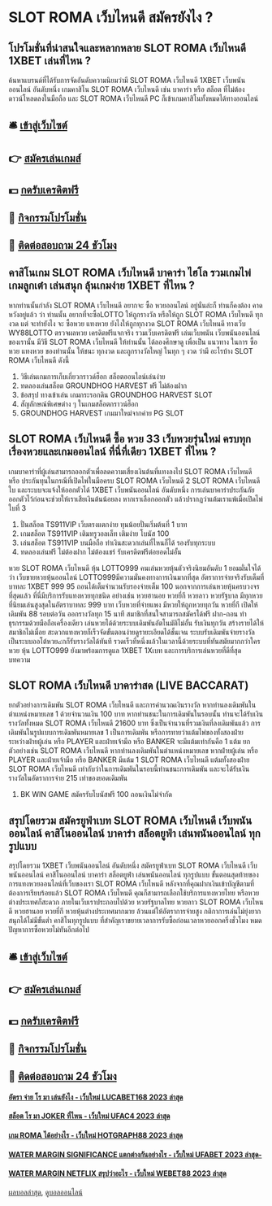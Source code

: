 # SLOT ROMA เว็บไหนดี สมัครยังไง ?
## โปรโมชั่นที่น่าสนใจและหลากหลาย SLOT ROMA เว็บไหนดี 1XBET เล่นที่ไหน ?
ค้นหาแบรนด์ที่ได้รับการจัดอันดับความนิยมว่ามี SLOT ROMA เว็บไหนดี 1XBET เว็บพนันออนไลน์ อันดับหนึ่ง เกมคาสิโน SLOT ROMA เว็บไหนดี เช่น บาคาร่า หรือ สล็อต ที่ไม่ต้องดาวน์โหลดลงในมือถือ และ SLOT ROMA เว็บไหนดี PC ก็เข้าเกมคาสิโนทั้งหมดได้ทางออนไลน์

## 🛎 [เข้าสู่เว็บไซต์](https://bit.ly/3SdLNi2)
## 👉 [สมัครเล่นเกมส์](https://bit.ly/3SdLNi2)
## 💵 [กดรับเครดิตฟรี](https://bit.ly/3dyRKHj)
## 👑 [กิจกรรมโปรโมชั่น](https://bit.ly/3dyRKHj)
## 📱 [ติดต่อสอบถาม 24 ชัวโมง](https://bit.ly/3dyRKHj)

## คาสิโนเกม SLOT ROMA เว็บไหนดี บาคาร่า ไฮโล รวมเกมไพ่ เกมลูกเต๋า เล่นสนุก ลุ้นเกมง่าย 1XBET ที่ไหน ?
หากท่านนั้นกำลัง SLOT ROMA เว็บไหนดี อยากจะ ซื้อ หวยออนไลน์ อยู่นั่นล่ะก็ ท่านก็คงต้อง คาดหวังอยู่แล้ว ว่า ท่านนั้น อยากที่จะซื้อLOTTO ให้ถูกรางวัล หรือให้ถูก SLOT ROMA เว็บไหนดี ทุกงวด แต่ จะทำยังไง จะ ซื้อหวย แทงหวย ยังไงให้ถูกทุกงวด SLOT ROMA เว็บไหนดี ทางเว็บ WY88LOTTO ตรวจผลหวย เครดิตฟรีแจกจริง รวมเว็บเครดิตฟรี เล่นเว็บพนัน เว็บพนันออนไลน์ ของเรานั้น มีวิธี SLOT ROMA เว็บไหนดี ให้ท่านนั้น ได้ลองศึกษาดู เพื่อเป็น แนวทาง ในการ ซื้อหวย แทงหวย ของท่านนั้น ให้ชนะ ทุกงวด และถูกรางวัลใหญ่ ในทุก ๆ งวด ว่ามี อะไรบ้าง SLOT ROMA เว็บไหนดี ดังนี้
1. วิธีเล่นเกมการเก็บเกี่ยวกราวด์ฮ็อก สล็อตออนไลน์เล่นง่าย
2. ทดลองเล่นสล็อต GROUNDHOG HARVEST ฟรี ไม่ต้องฝาก
3. ข้อสรุป ทางเข้าเล่น เกมกระรอกดิน GROUNDHOG HARVEST SLOT
4. สัญลักษณ์พิเศษต่าง ๆ ในเกมสล็อตกราวน์ฮ็อก
5. GROUNDHOG HARVEST เกมมาใหม่จากค่าย PG SLOT

## SLOT ROMA เว็บไหนดี ซื้อ หวย 33 เว็บหวยรุ่นใหม่ ครบทุกเรื่องหวยและเกมออนไลน์ ที่นี่ที่เดียว 1XBET ที่ไหน ?
เกมบาคาร่าที่ผู้เล่นสามารถออกตัวเพื่อลดความเสี่ยงเงินต้นที่แทงลงไป SLOT ROMA เว็บไหนดี หรือ ประกันทุนในกรณีที่เปิดไพ่ในมือครบ SLOT ROMA เว็บไหนดี 2 SLOT ROMA เว็บไหนดี ใบ และระบบจะแจ้งให้ออกตัวได้ 1XBET เว็บพนันออนไลน์ อันดับหนึ่ง การเล่นบาคาร่าประกันภัยออกตัวไว้ก่อนจะช่วยให้เราเสียเงินต้นน้อยลง หากเราเลือกออกตัว แล้วปรากฎว่าแต้มเราแพ้เมื่อเปิดไพ่ใบที่ 3
1. ปั่นสล็อต TS911VIP เว็บตรงแตกง่าย ทุนน้อยปั่นเริ่มต้นที่ 1 บาท
2. เกมสล็อต TS911VIP เติมทรูวอลเล็ท เติมง่าย โบนัส 100
3. เล่นสล็อต TS911VIP บนมือถือ ทำเงินสะดวกเล่นที่ไหนก็ได้ รองรับทุกระบบ
4. ทดลองเล่นฟรี ไม่ต้องฝาก ไม่ต้องแชร์ รับเครดิตฟรีต่อยอดไม่อั้น

หวย SLOT ROMA เว็บไหนดี หุ้น LOTTO999 คนเล่นหวยหุ้นตัวจริงนิยมอันดับ 1 ยอมมั่นใจได้ว่า เว็บขายหวยหุ้นออนไลน์ LOTTO999มีความมั่นคงทางการเงินมากที่สุด อัตราการจ่ายจริงรับเต็มที่บาทละ 1XBET 999 95 ถอนได้เต็มจำนวนรับรองจ่ายเต็ม 100 นอกจากการเล่นหวยหุ้นครบวงจรที่สุดแล้ว ที่นี่มีบริการรับแทงหวยทุกชนิด อย่างเช่น หวยฮานอย หวยยี่กี หวยลาว หวยรัฐบาล มีทุกหวยที่นิยมเล่นสูงสุดในอัตราบาทละ 999 บาท เว็บหวยที่จ่ายแพง มีหวยให้ถูกหวยทุกวัน หวยยี่กี เปิดให้เดิมพัน 88 รอบต่อวัน ออกรางวัลทุก 15 นาที สมาชิกที่สนใจสามารถสมัครได้ฟรี ฝาก-ถอน ทำธุรกรรมด้วยมือถือเครื่องเดียว เล่นหวยได้ด้วยระบบเดิมพันอัตโนมัติไม่อั้น รับเงินทุกวัน สร้างรายได้ให้สมาชิกไม่เมื่อย สะดวกแทงหวยก็เร็วจัดขั้นตอนง่ายดูรายะเอียดได้ชั้นเจน ระบบรับเดิมพันจ่ายรางวัลเป็นระบบออโต้หวย๔กก็รับรางวัลได้ทันที รวดเร็วที่หนึ่งแล้วในเวลานี้ด้วยระบบที่ทันสมัยมากกว่าใคร หวย หุ้น LOTTO999 ยังมาพร้อมการดูแล 1XBET 1Xเบท และการบริการเล่นหวยที่ดีที่สุด
บทความ

## SLOT ROMA เว็บไหนดี บาคาร่าสด (LIVE BACCARAT)
ยกตัวอย่างการเดิมพัน SLOT ROMA เว็บไหนดี และการคำนวณเงินรางวัล หากท่านลงเดิมพันในตำแหน่งหมายเลข 1 ด้วยจำนวนเงิน 100 บาท หากท่านชนะในการเดิมพันในรอบนั้น ท่านจะได้รับเงินรางวัลทั้งหมด SLOT ROMA เว็บไหนดี 21600 บาท ซึ่งเป็นจำนวนที่รวมเงินที่ลงเดิมพันแล้ว
การเดิมพันในรูปแบบการเดิมพันหมายเลข 1 เป็นการเดิมพัน หรือการทายว่าแต้มไพ่ของทั้งสองฝ่าย ระหว่างฝ่ายผู้เล่น หรือ PLAYER และฝ่ายเจ้ามือ หรือ BANKER จะมีแต้มเท่ากันคือ 1 แต้ม ยกตัวอย่างเช่น SLOT ROMA เว็บไหนดี หากท่านลงเดิมพันในตำแหน่งหมายเลข หากฝ่ายผู้เล่น หรือ PLAYER และฝ่ายเจ้ามือ หรือ BANKER มีแต้ม 1 SLOT ROMA เว็บไหนดี แต้มทั้งสองฝ่าย SLOT ROMA เว็บไหนดี เท่ากับว่าในการเดิมพันในรอบนี้ท่านชนะการเดิมพัน และจะได้รับเงินรางวัลในอัตราการจ่าย 215 เท่าของยอดเดิมพัน
1. BK WIN GAME สมัครรับโบนัสฟรี 100 ถอนเงินไม่จำกัด

## สรุปโดยรวม สมัครยูฟ่าเบท SLOT ROMA เว็บไหนดี เว็บพนันออนไลน์ คาสิโนออนไลน์ บาคาร่า สล็อตยูฟ่า เล่นพนันออนไลน์ ทุกรูปแบบ
สรุปโดยรวม 1XBET เว็บพนันออนไลน์ อันดับหนึ่ง สมัครยูฟ่าเบท SLOT ROMA เว็บไหนดี เว็บพนันออนไลน์ คาสิโนออนไลน์ บาคาร่า สล็อตยูฟ่า เล่นพนันออนไลน์ ทุกรูปแบบ ขั้นตอนสุดท้ายของการแทงหวยออนไลน์ที่เว็บของเรา SLOT ROMA เว็บไหนดี หลังจากที่คุณฝากเงินเข้าบัญชีตามที่ต้องการเรียบร้อยแล้ว SLOT ROMA เว็บไหนดี คุณก็สามารถเลือกใช้บริการแทงหวยไทย หรือหวยต่างประเทศก็สะดวก ภายในเว็บเราประกอบไปด้วย หวยรัฐบาลไทย หวยลาว SLOT ROMA เว็บไหนดี หวยฮานอย หวยยี่กี หวยหุ้นต่างประเทศมากมาย ล้วนแต่ให้อัตราการจ่ายสูง กติกาการเล่นไม่ยุ่งยากสนุกได้ไม่มีขั้นต่ำ คาสิโนทุกรูปแบบ ที่สำคัญเราขยายเวลาการรับซื้อก่อนเวลาหวยออกครึ่งชั่วโมง หมดปัญหาการซื้อหวยไม่ทันอีกต่อไป

## 🛎 [เข้าสู่เว็บไซต์](https://bit.ly/3SdLNi2)
## 👉 [สมัครเล่นเกมส์](https://bit.ly/3SdLNi2)
## 💵 [กดรับเครดิตฟรี](https://bit.ly/3dyRKHj)
## 👑 [กิจกรรมโปรโมชั่น](https://bit.ly/3dyRKHj)
## 📱 [ติดต่อสอบถาม 24 ชัวโมง](https://bit.ly/3dyRKHj)

#### [อัตรา จ่าย โร มา เล่นยังไง - เว็บใหม่ LUCABET168 2023 ล่าสุด](https://atom.io/themes/อัตรา%20จ่าย%20โร%20มา%20เล่นยังไง%20-%20เว็บใหม่%20lucabet168%202023%20ล่าสุด)
#### [สล็อต โร มา JOKER ที่ไหน - เว็บใหม่ UFAC4 2023 ล่าสุด](https://atom.io/themes/สล็อต%20โร%20มา%20joker%20ที่ไหน%20-%20เว็บใหม่%20ufac4%202023%20ล่าสุด)
#### [เกม ROMA ได้อย่างไร - เว็บใหม่ HOTGRAPH88 2023 ล่าสุด](https://atom.io/themes/เกม%20roma%20ได้อย่างไร%20-%20เว็บใหม่%20hotgraph88%202023%20ล่าสุด)
#### [WATER MARGIN SIGNIFICANCE แตกต่างกันอย่างไร - เว็บใหม่ UFABET 2023 ล่าสุด-](https://atom.io/themes/water%20margin%20significance%20แตกต่างกันอย่างไร%20-%20เว็บใหม่%20ufabet%202023%20ล่าสุด-)
#### [WATER MARGIN NETFLIX สรุปว่าอะไร - เว็บใหม่ WEBET88 2023 ล่าสุด](https://atom.io/themes/water%20margin%20netflix%20สรุปว่าอะไร%20-%20เว็บใหม่%20webet88%202023%20ล่าสุด)

[ผลบอลล่าสุด](https://siamsport.tv "ผลบอลล่าสุด"), [ดูบอลออนไลน์](https://siamsport.tv/ดูบอลสด "ดูบอลออนไลน์")